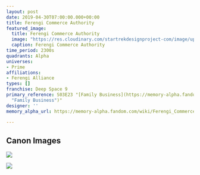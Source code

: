 ```yaml
---
layout: post
date: 2019-04-30T07:00:00.000+00:00
title: Ferengi Commerce Authority
featured_image:
  title: Ferengi Commerce Authority
  image: "https://res.cloudinary.com/startrekdesignproject-com/image/upload/v1556644643/FerengiCommerceAuthority.png"
  caption: Ferengi Commerce Authority
time_period: 2300s
quadrants: Alpha
universes:
- Prime
affiliations:
- Ferengi Alliance
types: []
franchise: Deep Space 9
primary_reference: S03E23 "[Family Business](https://memory-alpha.fandom.com/wiki/Family_Business
  "Family Business")"
designer: ''
memory_alpha_url: https://memory-alpha.fandom.com/wiki/Ferengi_Commerce_Authority

---
```

## Canon Images

![](https://res.cloudinary.com/startrekdesignproject-com/image/upload/v1556644644/FerengiCommerceAuthority1.jpg)

![](https://res.cloudinary.com/startrekdesignproject-com/image/upload/v1556644644/FerengiCommerceAuthority2.jpg)